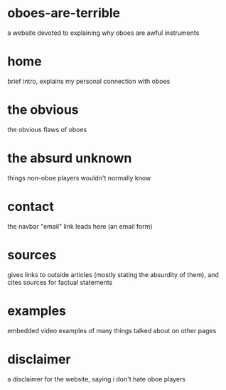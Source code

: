 # oboes-are-terrible
a website devoted to explaining why oboes are awful instruments

# home
brief intro, explains my personal connection with oboes

# the obvious
the obvious flaws of oboes

# the absurd unknown
things non-oboe players wouldn't normally know

# contact
the navbar "email" link leads here (an email form)

# sources
gives links to outside articles (mostly stating the absurdity of them), and cites sources for factual statements

# examples
embedded video examples of
many things talked about on
other pages

# disclaimer
a disclaimer for the website,
saying i don't hate oboe players


